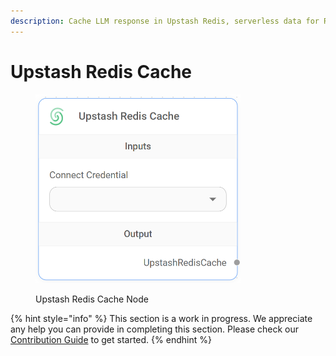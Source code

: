 ```yaml
---
description: Cache LLM response in Upstash Redis, serverless data for Redis and Kafka.
---
```


# Upstash Redis Cache

<figure><img src="../../../.gitbook/assets/image (5).png" alt="" width="328"><figcaption><p>Upstash Redis Cache Node</p></figcaption></figure>

{% hint style="info" %}
This section is a work in progress. We appreciate any help you can provide in completing this section. Please check our [Contribution Guide](https://toi500.gitbook.io/flowise-docs/contributing) to get started.
{% endhint %}
